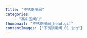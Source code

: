 ```yaml
---
Title: "不锈钢闸阀"
categories:
    - "高中压阀门"
thumbnail: "不锈钢闸阀_head.gif"
contentImages: ["不锈钢闸阀_01.jpg"]
---
```

